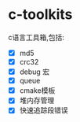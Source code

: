 # c-toolkits
c语言工具箱,包括:
- [x] md5
- [x] crc32
- [x] debug 宏
- [x] queue
- [x] cmake模板
- [x] 堆内存管理
- [x] 快速追踪段错误
